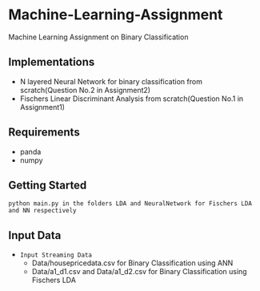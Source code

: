 # Machine-Learning-Assignment
Machine Learning Assignment on Binary Classification
## Implementations
- N layered Neural Network for binary classification from scratch(Question No.2 in Assignment2)
- Fischers Linear Discriminant Analysis from scratch(Question No.1 in Assignment1)
## Requirements
- panda
- numpy

## Getting Started
```
python main.py in the folders LDA and NeuralNetwork for Fischers LDA and NN respectively
```

## Input Data
- ``` Input Streaming Data ``` 
  * Data/housepricedata.csv for Binary Classification using ANN
  * Data/a1_d1.csv and Data/a1_d2.csv for Binary Classification using Fischers LDA


